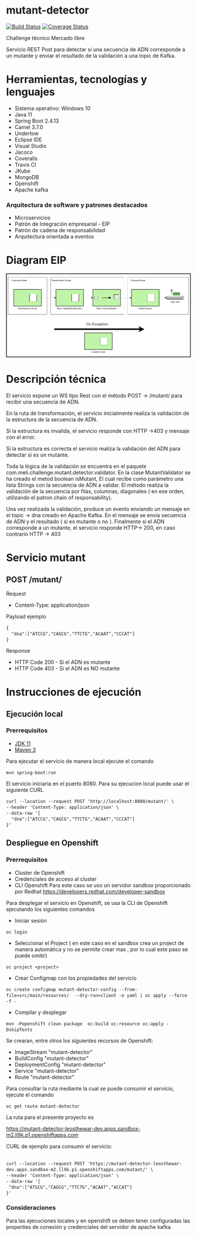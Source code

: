# mutant-detector
[![Build Status](https://app.travis-ci.com/leosthewar/mutant-detector.svg?branch=main)](https://app.travis-ci.com/leosthewar/mutant-detector)
[![Coverage Status](https://coveralls.io/repos/github/leosthewar/mutant-detector/badge.svg?branch=main)](https://coveralls.io/github/leosthewar/mutant-detector?branch=main)

Challenge técnico Mercado libre

Servicio REST Post para detectar si una secuencia de ADN corresponde a un mutante y enviar el resultado de la validación a una topic de Kafka.

# Herramientas, tecnologías y lenguajes

- Sistema operativo: Windows 10
- Java 11
- Spring Boot 2.4.13
- Camel 3.7.0
- Undertow
- Eclipse IDE
- Visual Studio
- Jacoco
- Coveralls
- Travis CI
- JKube
- MongoDB
- Openshift
- Apache kafka



### Arquitectura de software y patrones destacados
- Microservicios
- Patrón de Integración empresarial - EIP
- Patrón de cadena de responsabilidad
- Arquitectura orientada a eventos 


# Diagram EIP
![My Image](eip-mutant-detector.drawio.png)

# Descripción técnica

El servicio expone un WS tipo Rest con el método POST -> /mutant/ para recibir una secuencia de ADN.

En la ruta de transformación, el servicio inicialmente realiza la validación de la estructura de la secuencia de ADN.

Si la estructura es invalida, el servicio responde con HTTP ->403 y mensaje con el error.

Si la estructura es correcta el servicio realiza la validación del ADN para detectar si es un mutante.

Toda la lógica de la validación se encuentra en el paquete com.meli.challenge.mutant.detector.validator.
En la clase MutantValidator se ha creado el metod boolean  isMutant, El cual recibe como parámetro una lista Strings con la secuencia de ADN a validar.  El método realiza la validación de la secuencia por filas, columnas, diagonales ( en ese orden,  utilizando el patron chain of responsability).  

Una vez realizada la validación, produce un evento enviando un mensaje en el topic -> dna creado en Apache Kafka. En el mensaje se envía  secuencia de ADN y el resultado ( si es mutante o no ).
Finalmente si el ADN corresponde a un mutante, el servicio responde HTTP-> 200, en caso contrario HTTP -> 403
 

# Servicio mutant

## POST /mutant/

Request

- Content-Type: application/json

Payload ejemplo
```shell
{
  "dna":["ATCCG","CAGCG","TTCTG","ACAAT","CCCAT"]
}
```


Response
- HTTP Code 200 - Si el ADN es mutante
- HTTP Code 403 - Si el ADN es NO mutante

# Instrucciones de ejecución

## Ejecución local

### Prerrequisitos

- [JDK 11](https://openjdk.org/projects/jdk/11/)
- [Maven 3](https://maven.apache.org)

Para ejecutar el servicio de manera local ejecute el comando 
```shell
mvn spring-boot:run
```
El servicio iniciaria en el puerto 8080.
Para su ejecucion local puede usar el siguiente CURL
```shell
curl --location --request POST 'http://localhost:8080/mutant/' \
--header 'Content-Type: application/json' \
--data-raw '{
  "dna":["ATCCG","CAGCG","TTCTG","ACAAT","CCCAT"]
}'
```

## Despliegue en Openshift
### Prerrequisitos
- Cluster de Openshift
- Credenciales de acceso al cluster
- CLI  Openshift
Para este caso se uso un servidor sandbox proporcionado por Redhat https://developers.redhat.com/developer-sandbox



Para desplegar el servicio en Openshift,  se usa la CLI de Openshift ejecutando los siguientes comandos 
- Iniciar sesión  
```shell
oc login
```
- Seleccionar el Project ( en este caso en el sandbox crea un project de manera automática y no se permite crear mas , por lo cual este paso se puede omitir) 
```shell
oc project <project>
```
- Crear Configmap con los propiedades del servicio
```shell
oc create configmap mutant-detector-config --from-file=src/main/resources/  --dry-run=client -o yaml | oc apply --force -f -
```
- Compilar y desplegar 
```shell
mvn -Popenshift clean package  oc:build oc:resource oc:apply -DskipTests
```
Se crearan, entre otros los  siguientes recursos de Openshift:

 - ImageStream "mutant-detector"
 - BuildConfig "mutant-detector"
 - DeploymentConfig "mutant-detector"
 - Service "mutant-detector"
 - Route  "mutant-detector"



Para consultar la ruta  mediante la cual se puede consumir el servicio,   ejecute el comando 
```shell
oc get route mutant-detector
```
 La ruta para el presente proyecto es 

https://mutant-detector-leosthewar-dev.apps.sandbox-m2.ll9k.p1.openshiftapps.com


CURL de ejemplo para consumir el servicio: 

 ```shell

curl --location --request POST 'https://mutant-detector-leosthewar-dev.apps.sandbox-m2.ll9k.p1.openshiftapps.com/mutant/' \
--header 'Content-Type: application/json' \
--data-raw '{
  "dna":["ATGCG","CAGCG","TTCTG","ACAAT","ACCAT"]
}'
```

### Consideraciones 
Para las ejecuciones locales y en openshift se deben tener configuradas las properties de  conexión y credenciales del servidor de apache kafka